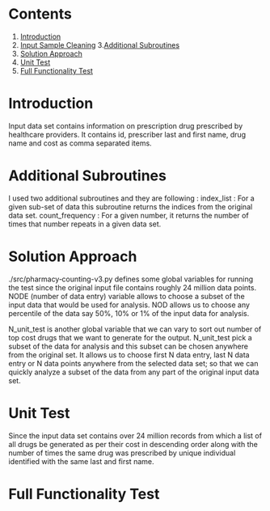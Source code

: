 # Contents 
1. [Introduction](README.md#Intro)
2. [Input Sample Cleaning](README.md#cleaning)
3.[Additional Subroutines](README.md#sub)
4. [Solution Approach](README.md#solapp)
5. [Unit Test ](README.md#unit-test )
6. [Full Functionality Test ](README.md#FFT)

# Introduction 
Input data set contains information on prescription drug prescribed by healthcare providers. It contains id, prescriber last and first name, drug name and cost as comma separated items.

# Additional Subroutines
I used two additional subroutines and they are following :
index_list : For a given sub-set of data this subroutine returns the indices from the original data set. 
count_frequency : For a given number, it returns the number of times that number repeats in a given data set. 

# Solution Approach 
./src/pharmacy‑counting-v3.py defines some global variables for running the test since the original input file contains roughly 24 million data points. NODE (number of data entry) variable allows to choose a subset of the input data that would be used for analysis. NOD allows us to choose any percentile of the data say 50%, 10% or 1% of the input data for analysis. 

N_unit_test is another global variable that we can vary to sort out number of top cost drugs that we want to generate for the output. N_unit_test pick a subset of the data for analysis and this subset can be chosen anywhere from the original set. It allows us to choose first N data entry, last N data entry or N data points anywhere from the selected data set; so that we can quickly analyze a subset of the data from any part of the original input data set. 
 


# Unit Test 
Since the input data set contains over 24 million records from which a list of all drugs be generated as per their cost in descending order along with the number of times the same drug was prescribed by unique individual identified with the same last and first name.   

# Full Functionality Test



